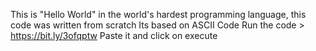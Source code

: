 This is "Hello World" in the world's hardest programming language, this code was written from scratch
Its based on ASCII Code
Run the code > https://bit.ly/3ofqptw
Paste it and click on execute

